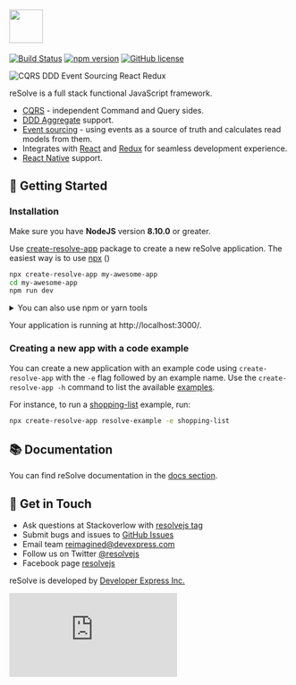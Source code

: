 # [<img src="https://user-images.githubusercontent.com/15689049/29659048-ad0d158a-88c5-11e7-9354-dbe4bb105ad7.png" height="60">](https://github.com/reimagined/resolve/)

[![Build Status](https://travis-ci.org/reimagined/resolve.svg?branch=master)](https://travis-ci.org/reimagined/resolve) [![npm version](https://badge.fury.io/js/create-resolve-app.svg)](https://badge.fury.io/js/create-resolve-app) [![GitHub license](https://img.shields.io/badge/license-MIT-blue.svg)](https://raw.githubusercontent.com/reimagined/resolve/master/LICENSE)

![CQRS DDD Event Sourcing React Redux](https://user-images.githubusercontent.com/19663260/41475089-73b9620e-70c6-11e8-9ca9-633f3857626b.png)

reSolve is a full stack functional JavaScript framework.

- [CQRS](https://martinfowler.com/bliki/CQRS.html) - independent Command and Query sides.
- [DDD Aggregate](https://martinfowler.com/bliki/DDD_Aggregate.html) support.
- [Event sourcing](https://martinfowler.com/eaaDev/EventSourcing.html) - using events as a source of truth and calculates read models from them.
- Integrates with [React](https://reactjs.org) and [Redux](https://redux.js.org) for seamless development experience.
- [React Native](https://facebook.github.io/react-native/) support.

## :rocket: Getting Started

### Installation

Make sure you have **NodeJS** version **8.10.0** or greater.

Use [create-resolve-app](packages/core/create-resolve-app) package to create a new reSolve application. The easiest way is to use [npx](https://www.npmjs.com/package/npx/v/1.1.1) ()

```sh
npx create-resolve-app my-awesome-app
cd my-awesome-app
npm run dev
```

<details>
<summary>You can also use npm or yarn tools</summary>

#### [npm](https://www.npmjs.com/)

> Note: Installing a package globally may require administrative privileges. That means you have to use the `sudo` prefix on Linux and MacOS, or start a terminal with the administrative privileges on Windows.

```sh
npm i -g create-resolve-app
create-resolve-app my-awesome-app
cd my-awesome-app
npm run dev
```

#### [yarn](https://yarnpkg.com/lang/en/)

```sh
yarn create resolve-app my-awesome-app
cd my-awesome-app
yarn run dev
```

</details>
<p></p>

Your application is running at http://localhost:3000/.

### Creating a new app with a code example

You can create a new application with an example code using `create-resolve-app` with the `-e` flag followed by an example name. Use the `create-resolve-app -h` command to list the available [examples](./examples/).

For instance, to run a [shopping-list](./examples/shopping-list) example, run:

```sh
npx create-resolve-app resolve-example -e shopping-list
```

## :books: Documentation

You can find reSolve documentation in the [docs section](./docs).

## :loudspeaker: Get in Touch

- Ask questions at Stackoverlow with [resolvejs tag](https://stackoverflow.com/tags/resolvejs)
- Submit bugs and issues to [GitHub Issues](https://github.com/reimagined/resolve/issues)
- Email team reimagined@devexpress.com
- Follow us on Twitter [@resolvejs](https://twitter.com/resolvejs)
- Facebook page [resolvejs](https://www.facebook.com/resolvejs/)

reSolve is developed by [Developer Express Inc.](https://devexpress.com)

![Analytics](https://ga-beacon.appspot.com/UA-118635726-1/readme.md?pixel)
